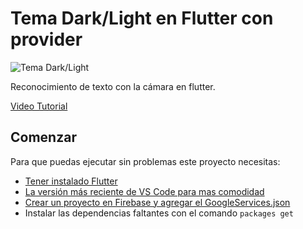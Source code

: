 # Tema Dark/Light en Flutter con provider
![Tema Dark/Light](https://github.com/manudevcode/flutter-text-recognition/blob/master/image/image.png?raw=true)

Reconocimiento de texto con la cámara en flutter. 


[Video Tutorial](https://youtu.be/5l9w15cgU5w)

## Comenzar

Para que puedas ejecutar sin problemas este proyecto necesitas: 

- [Tener instalado Flutter](https://flutter.dev/docs/get-started/install)
- [La versión más reciente de VS Code para mas comodidad](https://code.visualstudio.com/)
- [Crear un proyecto en Firebase y agregar el GoogleServices.json](https://firebase.google.com/)
- Instalar las dependencias faltantes con el comando ```packages get```